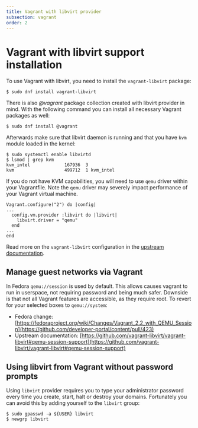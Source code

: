```yaml
---
title: Vagrant with libvirt provider
subsection: vagrant
order: 2
---
```


# Vagrant with libvirt support installation

To use Vagrant with libvirt, you need to install the `vagrant-libvirt` package:

```
$ sudo dnf install vagrant-libvirt
```

There is also *@vagrant* package collection created with libvirt provider in mind. With the following command you can install all necessary Vagrant packages as well:

```
$ sudo dnf install @vagrant
```

Afterwards make sure that libvirt daemon is running and that you have `kvm` module loaded in the kernel:

```
$ sudo systemctl enable libvirtd
$ lsmod | grep kvm
kvm_intel             167936  3
kvm                   499712  1 kvm_intel
```

If you do not have KVM capabilities, you will need to use `qemu` driver within your Vagrantfile. Note the `qemu` driver may severely impact performance of your Vagrant virtual machine.

```
Vagrant.configure("2") do |config|
...
  config.vm.provider :libvirt do |libvirt|
    libvirt.driver = "qemu"
  end
...
end
```

Read more on the `vagrant-libvirt` configuration in the [upstream documentation](https://github.com/vagrant-libvirt/vagrant-libvirt).


## Manage guest networks via Vagrant

In Fedora `qemu://session` is used by default. This allows causes vagrant to run in userspace, not requiring password and being much safer. Downside is that not all Vagrant features are accessible, as they require root. To revert for your selected boxes to `qemu://system`:

- Fedora change: [https://fedoraproject.org/wiki/Changes/Vagrant_2.2_with_QEMU_Session](https://github.com/developer-portal/content/pull/423)
- Upstream documentation: [https://github.com/vagrant-libvirt/vagrant-libvirt#qemu-session-support](https://github.com/vagrant-libvirt/vagrant-libvirt#qemu-session-support)

## Using libvirt from Vagrant without password prompts


Using `libvirt` provider requires you to type your administrator password every time you create,
start, halt or destroy your domains. Fortunately you can avoid this by adding yourself to the `libvirt` group:

```
$ sudo gpasswd -a ${USER} libvirt
$ newgrp libvirt
```
